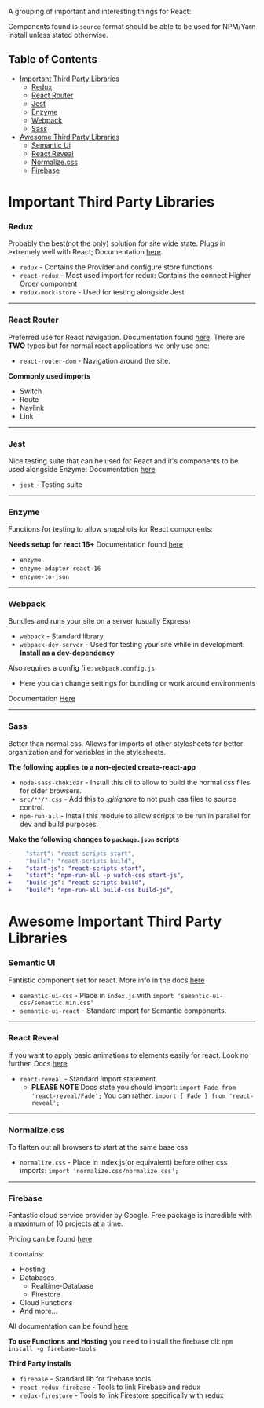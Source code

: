 A grouping of important and interesting things for React:

Components found is `source` format should be able to be used for NPM/Yarn install unless stated otherwise.

## Table of Contents

- [Important Third Party Libraries](#important-third-party-libraries)
  - [Redux](#redux)
  - [React Router](#react-router)
  - [Jest](#jest)
  - [Enzyme](#enzyme)
  - [Webpack](#webpack)
  - [Sass](#sass)
- [Awesome Third Party Libraries](#awesome-third-party-libraries)
  - [Semantic Ui](#semantic-ui)
  - [React Reveal](#react-reveal)
  - [Normalize.css](#normalize-css)
  - [Firebase](#firebase)

# Important Third Party Libraries

### Redux

Probably the best(not the only) solution for site wide state. Plugs in extremely well with React;
Documentation [here](https://redux.js.org/#documentation)

* `redux` - Contains the Provider and configure store functions
* `react-redux` - Most used import for redux: Contains the connect Higher Order component
* `redux-mock-store` - Used for testing alongside Jest

---

### React Router

Preferred use for React navigation. Documentation found [here](https://reacttraining.com/react-router/web/guides/philosophy). There are **TWO** types but for normal react applications we only use one:

* `react-router-dom` - Navigation around the site.

**Commonly used imports**

* Switch
* Route
* Navlink
* Link

---

### Jest

Nice testing suite that can be used for React and it's components to be used alongside Enzyme:
Documentation [here](https://facebook.github.io/jest/docs/en/api.html)

* `jest` - Testing suite

---

### Enzyme

Functions for testing to allow snapshots for React components:

**Needs setup for react 16+**
Documentation found [here](http://airbnb.io/enzyme/docs/api/)

* `enzyme`
* `enzyme-adapter-react-16`
* `enzyme-to-json`

---

### Webpack

Bundles and runs your site on a server (usually Express)

* `webpack` - Standard library
* `webpack-dev-server` - Used for testing your site while in development. **Install as a dev-dependency**

Also requires a config file: `webpack.config.js`
* Here you can change settings for bundling or work around environments

Documentation [Here](https://webpack.js.org/concepts/) 

---

### Sass

Better than normal css. Allows for imports of other stylesheets for better organization and for variables in the stylesheets.

**The following applies to a non-ejected create-react-app**

* `node-sass-chokidar` - Install this cli to allow to build the normal css files for older browsers.
* `src/**/*.css` - Add this to *.gitignore* to not push css files to source control.
* `npm-run-all` - Install this module to allow scripts to be run in parallel for dev and build purposes.

**Make the following changes to `package.json` scripts**

```diff
-    "start": "react-scripts start",
-    "build": "react-scripts build",
+    "start-js": "react-scripts start",
+    "start": "npm-run-all -p watch-css start-js",
+    "build-js": "react-scripts build",
+    "build": "npm-run-all build-css build-js",
```

# Awesome Important Third Party Libraries

### Semantic UI

Fantistic component set for react. More info in the docs [here](https://react.semantic-ui.com)

* `semantic-ui-css` - Place in `index.js` with `import 'semantic-ui-css/semantic.min.css'`
* `semantic-ui-react` - Standard import for Semantic components.

---

### React Reveal

If you want to apply basic animations to elements easily for react. Look no further. Docs [here](https://www.react-reveal.com/docs/)

* `react-reveal` - Standard import statement.
  * **PLEASE NOTE** Docs state you should import: `import Fade from 'react-reveal/Fade';` You can rather: `import { Fade } from 'react-reveal';`

---

### Normalize.css

To flatten out all browsers to start at the same base css

* `normalize.css` - Place in index.js(or equivalent) before other css imports: `import 'normalize.css/normalize.css';`

---

### Firebase

Fantastic cloud service provider by Google. Free package is incredible with a maximum of 10 projects at a time.

Pricing can be found [here](https://firebase.google.com/pricing/)

It contains:
* Hosting
* Databases
  * Realtime-Database
  * Firestore
* Cloud Functions
* And more...

All documentation can be found [here](https://firebase.google.com/docs/)

**To use Functions and Hosting** you need to install the firebase cli: `npm install -g firebase-tools`

**Third Party installs**
* `firebase` - Standard lib for firebase tools.
* `react-redux-firebase` - Tools to link Firebase and redux
* `redux-firestore` - Tools to link Firestore specifically with redux

